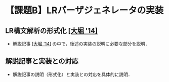 # 【課題B】LRパーザジェネレータの実装

## LR構文解析の形式化 [[大堀 '14]](https://doi.org/10.11309/jssst.31.1_30)

* 解説記事 [[大堀 '14]](https://doi.org/10.11309/jssst.31.1_30) の中で，後述の実装の説明に必要な部分を説明．

## 解説記事と実装との対応

* 解説記事の説明（形式化）と実装との対応を具体的に説明．
